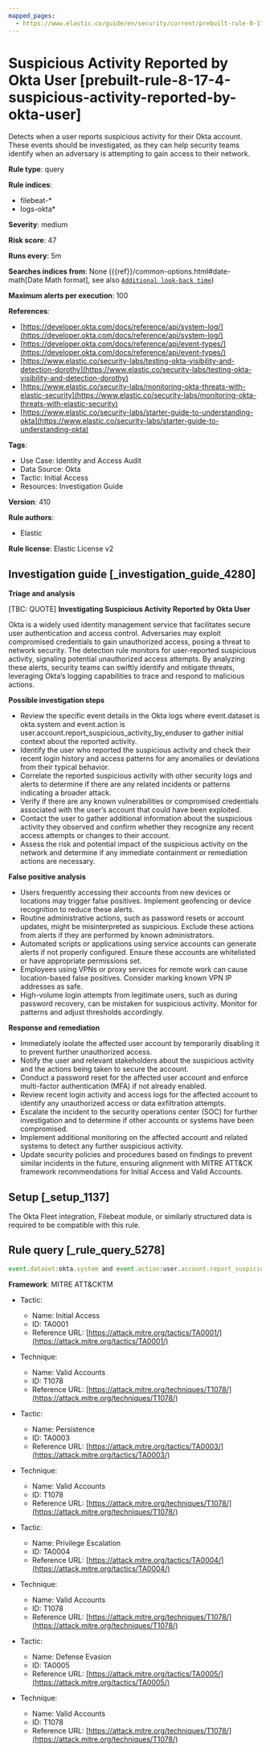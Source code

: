 ```yaml
---
mapped_pages:
  - https://www.elastic.co/guide/en/security/current/prebuilt-rule-8-17-4-suspicious-activity-reported-by-okta-user.html
---
```


# Suspicious Activity Reported by Okta User [prebuilt-rule-8-17-4-suspicious-activity-reported-by-okta-user]

Detects when a user reports suspicious activity for their Okta account. These events should be investigated, as they can help security teams identify when an adversary is attempting to gain access to their network.

**Rule type**: query

**Rule indices**:

* filebeat-*
* logs-okta*

**Severity**: medium

**Risk score**: 47

**Runs every**: 5m

**Searches indices from**: None ({{ref}}/common-options.html#date-math[Date Math format], see also [`Additional look-back time`](docs-content://solutions/security/detect-and-alert/create-detection-rule.md#rule-schedule))

**Maximum alerts per execution**: 100

**References**:

* [https://developer.okta.com/docs/reference/api/system-log/](https://developer.okta.com/docs/reference/api/system-log/)
* [https://developer.okta.com/docs/reference/api/event-types/](https://developer.okta.com/docs/reference/api/event-types/)
* [https://www.elastic.co/security-labs/testing-okta-visibility-and-detection-dorothy](https://www.elastic.co/security-labs/testing-okta-visibility-and-detection-dorothy)
* [https://www.elastic.co/security-labs/monitoring-okta-threats-with-elastic-security](https://www.elastic.co/security-labs/monitoring-okta-threats-with-elastic-security)
* [https://www.elastic.co/security-labs/starter-guide-to-understanding-okta](https://www.elastic.co/security-labs/starter-guide-to-understanding-okta)

**Tags**:

* Use Case: Identity and Access Audit
* Data Source: Okta
* Tactic: Initial Access
* Resources: Investigation Guide

**Version**: 410

**Rule authors**:

* Elastic

**Rule license**: Elastic License v2

## Investigation guide [_investigation_guide_4280]

**Triage and analysis**

[TBC: QUOTE]
**Investigating Suspicious Activity Reported by Okta User**

Okta is a widely used identity management service that facilitates secure user authentication and access control. Adversaries may exploit compromised credentials to gain unauthorized access, posing a threat to network security. The detection rule monitors for user-reported suspicious activity, signaling potential unauthorized access attempts. By analyzing these alerts, security teams can swiftly identify and mitigate threats, leveraging Okta’s logging capabilities to trace and respond to malicious actions.

**Possible investigation steps**

* Review the specific event details in the Okta logs where event.dataset is okta.system and event.action is user.account.report_suspicious_activity_by_enduser to gather initial context about the reported activity.
* Identify the user who reported the suspicious activity and check their recent login history and access patterns for any anomalies or deviations from their typical behavior.
* Correlate the reported suspicious activity with other security logs and alerts to determine if there are any related incidents or patterns indicating a broader attack.
* Verify if there are any known vulnerabilities or compromised credentials associated with the user’s account that could have been exploited.
* Contact the user to gather additional information about the suspicious activity they observed and confirm whether they recognize any recent access attempts or changes to their account.
* Assess the risk and potential impact of the suspicious activity on the network and determine if any immediate containment or remediation actions are necessary.

**False positive analysis**

* Users frequently accessing their accounts from new devices or locations may trigger false positives. Implement geofencing or device recognition to reduce these alerts.
* Routine administrative actions, such as password resets or account updates, might be misinterpreted as suspicious. Exclude these actions from alerts if they are performed by known administrators.
* Automated scripts or applications using service accounts can generate alerts if not properly configured. Ensure these accounts are whitelisted or have appropriate permissions set.
* Employees using VPNs or proxy services for remote work can cause location-based false positives. Consider marking known VPN IP addresses as safe.
* High-volume login attempts from legitimate users, such as during password recovery, can be mistaken for suspicious activity. Monitor for patterns and adjust thresholds accordingly.

**Response and remediation**

* Immediately isolate the affected user account by temporarily disabling it to prevent further unauthorized access.
* Notify the user and relevant stakeholders about the suspicious activity and the actions being taken to secure the account.
* Conduct a password reset for the affected user account and enforce multi-factor authentication (MFA) if not already enabled.
* Review recent login activity and access logs for the affected account to identify any unauthorized access or data exfiltration attempts.
* Escalate the incident to the security operations center (SOC) for further investigation and to determine if other accounts or systems have been compromised.
* Implement additional monitoring on the affected account and related systems to detect any further suspicious activity.
* Update security policies and procedures based on findings to prevent similar incidents in the future, ensuring alignment with MITRE ATT&CK framework recommendations for Initial Access and Valid Accounts.


## Setup [_setup_1137]

The Okta Fleet integration, Filebeat module, or similarly structured data is required to be compatible with this rule.


## Rule query [_rule_query_5278]

```js
event.dataset:okta.system and event.action:user.account.report_suspicious_activity_by_enduser
```

**Framework**: MITRE ATT&CKTM

* Tactic:

    * Name: Initial Access
    * ID: TA0001
    * Reference URL: [https://attack.mitre.org/tactics/TA0001/](https://attack.mitre.org/tactics/TA0001/)

* Technique:

    * Name: Valid Accounts
    * ID: T1078
    * Reference URL: [https://attack.mitre.org/techniques/T1078/](https://attack.mitre.org/techniques/T1078/)

* Tactic:

    * Name: Persistence
    * ID: TA0003
    * Reference URL: [https://attack.mitre.org/tactics/TA0003/](https://attack.mitre.org/tactics/TA0003/)

* Technique:

    * Name: Valid Accounts
    * ID: T1078
    * Reference URL: [https://attack.mitre.org/techniques/T1078/](https://attack.mitre.org/techniques/T1078/)

* Tactic:

    * Name: Privilege Escalation
    * ID: TA0004
    * Reference URL: [https://attack.mitre.org/tactics/TA0004/](https://attack.mitre.org/tactics/TA0004/)

* Technique:

    * Name: Valid Accounts
    * ID: T1078
    * Reference URL: [https://attack.mitre.org/techniques/T1078/](https://attack.mitre.org/techniques/T1078/)

* Tactic:

    * Name: Defense Evasion
    * ID: TA0005
    * Reference URL: [https://attack.mitre.org/tactics/TA0005/](https://attack.mitre.org/tactics/TA0005/)

* Technique:

    * Name: Valid Accounts
    * ID: T1078
    * Reference URL: [https://attack.mitre.org/techniques/T1078/](https://attack.mitre.org/techniques/T1078/)



